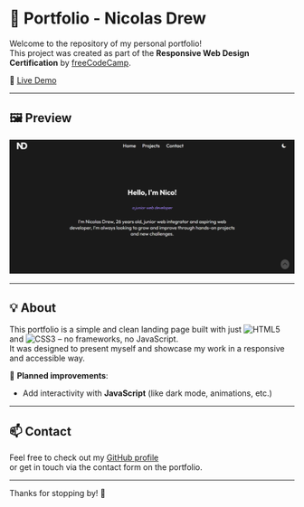 # 🎨 Portfolio - Nicolas Drew

Welcome to the repository of my personal portfolio!  
This project was created as part of the **Responsive Web Design Certification** by [freeCodeCamp](https://www.freecodecamp.org/).

🔗 [Live Demo](https://nicolas-drew.github.io/Portfolio/)

---

## 🖼️ Preview

![Portfolio Screenshot](./img/portfolio-screen.png)

---

## 💡 About

This portfolio is a simple and clean landing page built with just ![HTML5](https://img.shields.io/badge/HTML5-E34F26?logo=html5&logoColor=white) and ![CSS3](https://img.shields.io/badge/CSS3-1572B6?logo=css3&logoColor=white) – no frameworks, no JavaScript.  
It was designed to present myself and showcase my work in a responsive and accessible way.

📌 **Planned improvements**:
- Add interactivity with **JavaScript** (like dark mode, animations, etc.)

---

## 📫 Contact

Feel free to check out my [GitHub profile](https://github.com/nicolas-drew)  
or get in touch via the contact form on the portfolio.

---

Thanks for stopping by! 🙌
